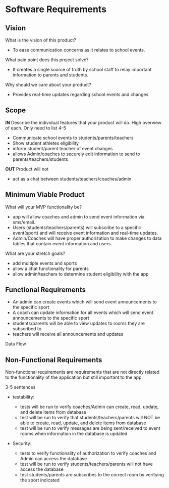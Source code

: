 # Software Requirements

## Vision

What is the vision of this product?

* To ease communication concerns as it relates to school events.

What pain point does this project solve?

* It creates a single source of truth by school staff to relay important information to parents and students.

Why should we care about your product?

* Provides real-time updates regarding school events and changes

## Scope

**IN**
Describe the individual features that your product will do.
High overview of each. Only need to list 4-5

* Communicate school events to students/parents/teachers
* Show student athletes eligibility
* inform student/parent teacher of event changes
* allows Admin/coaches to securely edit information to send to parents/teachers/students

**OUT**
Product will not

* act as a chat between students/teachers/coaches/admin

## Minimum Viable Product

What will your MVP functionality be?

* app will allow coaches and admin to send event information via sms/email.
* Users (students/teachers/parents) will subscribe to a specific event(sport) and will receive event information and real-time updates.
* Admin/Coaches will have proper authorization to make changes to data tables that contain event information and users.

What are your stretch goals?

* add multiple events and sports
* allow a chat functionality for parents
* allow admin/teachers to determine student eligibility with the app

## Functional Requirements

* An admin can create events which will send event announcements to the specific sport
* A coach can update information for all events which will send event announcements to the specific sport
* students/parents will be able to view updates to rooms they are subscribed to
* teachers will receive all announcements and updates

Data Flow

## Non-Functional Requirements

Non-functional requirements are requirements that are not directly related to the functionality of the application but still important to the app.

3-5 sentences

* testability:
  * tests will be run to verify coaches/Admin can create, read, update, and delete items from database
  * test will be run to verify that students/teachers/parents will NOT be able to create, read, update, and delete items from database
  * test will be run to verify messages are being sent/received to event rooms when information in the database is updated

* Security:
  * tests to verify functionality of authorization to verify coaches and Admin can access the database
  * test will be run to verify students/teachers/parents will not have access the database
  * test students/parents are subscribes to the correct room by verifying the sport indicated
